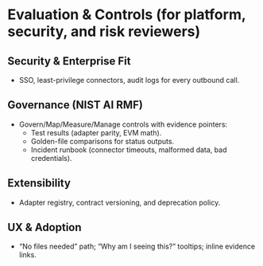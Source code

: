 # Evaluation & Controls (for platform, security, and risk reviewers)

## Security & Enterprise Fit
- SSO, least-privilege connectors, audit logs for every outbound call.

## Governance (NIST AI RMF)
- Govern/Map/Measure/Manage controls with evidence pointers:
  - Test results (adapter parity, EVM math).
  - Golden-file comparisons for status outputs.
  - Incident runbook (connector timeouts, malformed data, bad credentials).

## Extensibility
- Adapter registry, contract versioning, and deprecation policy.

## UX & Adoption
- “No files needed” path; “Why am I seeing this?” tooltips; inline evidence links.
